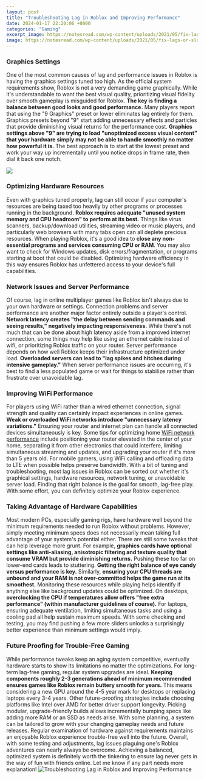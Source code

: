 ```yaml
---
layout: post
title: "Troubleshooting Lag in Roblox and Improving Performance"
date: 2024-01-17 22:20:06 +0000
categories: "Gaming"
excerpt_image: https://notesread.com/wp-content/uploads/2021/05/fix-lags-or-slowdowns-in-Roblox.jpg
image: https://notesread.com/wp-content/uploads/2021/05/fix-lags-or-slowdowns-in-Roblox.jpg
---
```


### Graphics Settings
One of the most common causes of lag and performance issues in Roblox is having the graphics settings tuned too high. As the official system requirements show, Roblox is not a very demanding game graphically. While it's understandable to want the best visual quality, prioritizing visual fidelity over smooth gameplay is misguided for Roblox. **The key is finding a balance between good looks and good performance.** 
Many players report that using the "9 Graphics" preset or lower eliminates lag entirely for them. Graphics presets beyond "9" start adding unnecessary effects and particles that provide diminishing visual returns for the performance cost. **Graphics settings above "9" are trying to load "unoptimized excess visual content" that your hardware simply may not be able to handle smoothly no matter how powerful it is.** The best approach is to start at the lowest preset and work your way up incrementally until you notice drops in frame rate, then dial it back one notch.

![](https://1.bp.blogspot.com/-KqUM1tNfCM4/X7IhigY_R2I/AAAAAAAABHw/kpFDFNgSB6kWjuy407PyMv4yrnyOH72bgCLcBGAsYHQ/s1920/Roblox%2BFPS%2BBoost%2BThumbnail.jpg)
### Optimizing Hardware Resources
Even with graphics tuned properly, lag can still occur if your computer's resources are being taxed too heavily by other programs or processes running in the background. **Roblox requires adequate "unused system memory and CPU headroom" to perform at its best.** Things like virus scanners, backup/download utilities, streaming video or music players, and particularly web browsers with many tabs open can all deplete precious resources. 
When playing Roblox, it's a good idea to **close any non-essential programs and services consuming CPU or RAM**. You may also want to check for Windows updates, disk errors/fragmentation, or programs starting at boot that could be disabled. Optimizing hardware efficiency in this way ensures Roblox has unfettered access to your device's full capabilities.
### Network Issues and Server Performance  
Of course, lag in online multiplayer games like Roblox isn't always due to your own hardware or settings. Connection problems and server performance are another major factor entirely outside a player's control. 
**Network latency creates "the delay between sending commands and seeing results," negatively impacting responsiveness.** While there's not much that can be done about high latency aside from a improved internet connection, some things may help like using an ethernet cable instead of wifi, or prioritizing Roblox traffic on your router.
Server performance depends on how well Roblox keeps their infrastructure optimized under load. **Overloaded servers can lead to "lag spikes and hitches during intensive gameplay."** When server performance issues are occurring, it's best to find a less populated game or wait for things to stabilize rather than frustrate over unavoidable lag.
### Improving WiFi Performance
For players using WiFi rather than a wired ethernet connection, signal strength and quality can certainly impact experiences in online games. **Weak or overloaded WiFi networks introduce "unnecessary latency variations."** Ensuring your router and internet plan can handle all connected devices simultaneously is key.
Some tips for optimizing home [WiFi network performance](https://store.fi.io.vn/xmas-holiday-ugly-santa-saint-bernard-dog-merry-christmas-2) include positioning your router elevated in the center of your home, separating it from other electronics that could interfere, limiting simultaneous streaming and updates, and upgrading your router if it's more than 5 years old. For mobile gamers, using WiFi calling and offloading data to LTE when possible helps preserve bandwidth.
With a bit of tuning and troubleshooting, most lag issues in Roblox can be sorted out whether it's graphical settings, hardware resources, network tuning, or unavoidable server load. Finding that right balance is the goal for smooth, lag-free play. With some effort, you can definitely optimize your Roblox experience.
### Taking Advantage of Hardware Capabilities  
Most modern PCs, especially gaming rigs, have hardware well beyond the minimum requirements needed to run Roblox without problems. However, simply meeting minimum specs does not necessarily mean taking full advantage of your system's potential either. There are still some tweaks that can help leverage more grunt.
For example, **graphics cards have optional settings like anti-aliasing, anisotropic filtering and texture quality that consume VRAM but provide diminishing returns.** Pushing these too far on lower-end cards leads to stuttering. **Getting the right balance of eye candy versus performance is key.** 
Similarly, **ensuring your CPU threads are unbound and your RAM is not over-committed helps the game run at its smoothest.** Monitoring these resources while playing helps identify if anything else like background updates could be optimized.
On desktops, **overclocking the CPU if temperatures allow offers "free extra performance" (**within manufacturer guidelines of course**).** For laptops, ensuring adequate ventilation, limiting simultaneous tasks and using a cooling pad all help sustain maximum speeds.
With some checking and testing, you may find pushing a few more sliders unlocks a surprisingly better experience than minimum settings would imply.
### Future Proofing for Trouble-Free Gaming
While performance tweaks keep an aging system competitive, eventually hardware starts to show its limitations no matter the optimizations. For long-term lag-free gaming, regular system upgrades are ideal. 
**Keeping components roughly 2-3 generations ahead of minimum recommended ensures games like Roblox remain buttery smooth for years.** This means considering a new GPU around the 4-5 year mark for desktops or replacing laptops every 3-4 years.
Other future-proofing strategies include choosing platforms like Intel over AMD for better driver support longevity. Picking modular, upgrade-friendly builds allows incrementally bumping specs like adding more RAM or an SSD as needs arise.
With some planning, a system can be tailored to grow with your changing gameplay needs and future releases. Regular examination of hardware against requirements maintains an enjoyable Roblox experience trouble-free well into the future.
Overall, with some testing and adjustments, lag issues plaguing one's Roblox adventures can nearly always be overcome. Achieving a balanced, optimized system is definitely worth the tinkering to ensure lag never gets in the way of fun with friends online. Let me know if any part needs more explanation!
![Troubleshooting Lag in Roblox and Improving Performance](https://notesread.com/wp-content/uploads/2021/05/fix-lags-or-slowdowns-in-Roblox.jpg)